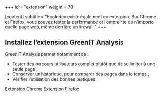 +++
id = "extension"
weight = 70

[content]
 subtitle = "EcoIndex existe également en extension. Sur Chrome et Firefox, vous pouvez tester la performance et l’empreinte de n’importe quelle page web, même derrière un firewall."
+++

## Installez l’extension GreenIT Analysis

GreenIT Analysis permet notamment de :

- Tester des parcours utilisateurs complet plutôt que de se limiter à une seule page ;
- Conserver un historique, pour comparer des pages dans le temps ;
- Vérifier l’utilisation des bonnes pratiques.

[Extension Chrome](https://chrome.google.com/webstore/detail/greenit-analysis/mofbfhffeklkbebfclfaiifefjflcpad?hl=fr)
[Extension Firefox](https://addons.mozilla.org/fr/firefox/addon/greenit-analysis/)
